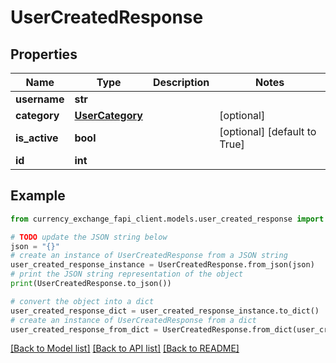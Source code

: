 # UserCreatedResponse


## Properties

Name | Type | Description | Notes
------------ | ------------- | ------------- | -------------
**username** | **str** |  | 
**category** | [**UserCategory**](UserCategory.md) |  | [optional] 
**is_active** | **bool** |  | [optional] [default to True]
**id** | **int** |  | 

## Example

```python
from currency_exchange_fapi_client.models.user_created_response import UserCreatedResponse

# TODO update the JSON string below
json = "{}"
# create an instance of UserCreatedResponse from a JSON string
user_created_response_instance = UserCreatedResponse.from_json(json)
# print the JSON string representation of the object
print(UserCreatedResponse.to_json())

# convert the object into a dict
user_created_response_dict = user_created_response_instance.to_dict()
# create an instance of UserCreatedResponse from a dict
user_created_response_from_dict = UserCreatedResponse.from_dict(user_created_response_dict)
```
[[Back to Model list]](../README.md#documentation-for-models) [[Back to API list]](../README.md#documentation-for-api-endpoints) [[Back to README]](../README.md)


